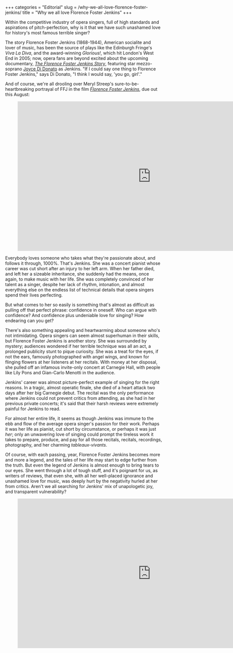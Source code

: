 +++
categories = "Editorial"
slug = /why-we-all-love-florence-foster-jenkins/
title = "Why we all love Florence Foster Jenkins"
+++

Within the competitive industry of opera singers, full of high standards and aspirations of pitch-perfection, why is it that we have such unashamed love for history's most famous terrible singer?

The story Florence Foster Jenkins (1868-1944), American socialite and lover of music, has been the source of plays like the Edinburgh Fringe's *Viva La Diva*, and the award-winning *Glorious!*, which hit London's West End in 2005; now, opera fans are beyond excited about the upcoming documentary, [*The Florence Foster Jenkins Story*](https://www.facebook.com/FFJStory/videos/1683420728565684/), featuring star mezzo-soprano [Joyce Di Donato](/scene/people/joyce-di-donato/) as Jenkins. "If I could say one thing to Florence Foster Jenkins," says Di Donato, "I think I would say, 'you go, girl'."

And of course, we're all drooling over Meryl Streep's sure-to-be-heartbreaking portrayal of FFJ in the film [*Florence Foster Jenkins*](http://www.imdb.com/title/tt4136084/), due out this August:

<figure data-type="video">
<iframe width="854" height="480" src="https://www.youtube.com/embed/LqNg3_3kpQQ" frameborder="0" allowfullscreen></iframe>
</figure>

Everybody loves someone who takes what they're passionate about, and follows it through, 1000%. That's Jenkins. She was a concert pianist whose career was cut short after an injury to her left arm. When her father died, and left her a sizeable inheritance, she suddenly had the means, once again, to make music with her life. She was completely convinced of her talent as a singer, despite her lack of rhythm, intonation, and almost everything else on the endless list of technical details that opera singers spend their lives perfecting.

But what comes to her so easily is something that's almost as difficult as pulling off that perfect phrase: confidence in oneself. Who can argue with confidence? And confidence plus undeniable love for singing? How endearing can you get?

There's also something appealing and heartwarming about someone who's not intimidating. Opera singers can seem almost superhuman in their skills, but Florence Foster Jenkins is another story. She was surrounded by mystery; audiences wondered if her terrible technique was all an act, a prolonged publicity stunt to pique curiosity. She was a treat for the eyes, if not the ears, famously photographed with angel wings, and known for flinging flowers at her listeners at her recitals. With money at her disposal, she pulled off an infamous invite-only concert at Carnegie Hall, with people like Lily Pons and Gian-Carlo Menotti in the audience.

Jenkins' career was almost picture-perfect example of singing for the right reasons. In a tragic, almost operatic finale, she died of a heart attack two days after her big Carnegie debut. The recital was the only performance where Jenkins could not prevent critics from attending, as she had in her previous private concerts; it's said that their harsh reviews were extremely painful for Jenkins to read.

For almost her entire life, it seems as though Jenkins was immune to the ebb and flow of the average opera singer's passion for their work. Perhaps it was her life as pianist, cut short by circumstance, or perhaps it was just *her*; only an unwavering love of singing could prompt the tireless work it takes to prepare, produce, and pay for all those recitals, recitals, recordings, photography, and her charming *tableaux-vivants*.

Of course, with each passing, year, Florence Foster Jenkins becomes more and more a legend, and the tales of her life may start to edge further from the truth. But even the legend of Jenkins is almost enough to bring tears to our eyes. She went through a lot of tough stuff, and it's poignant for us, as writers of reviews, that even she, with all her well-placed ignorance and unashamed love for music, was deeply hurt by the negativity hurled at her from critics. Aren't we all searching for Jenkins' mix of unapologetic joy, and transparent vulnerability?

<figure data-type="video">
<iframe width="854" height="480" src="https://www.youtube.com/embed/DMu9PKWthLE" frameborder="0" allowfullscreen></iframe>
</figure>
